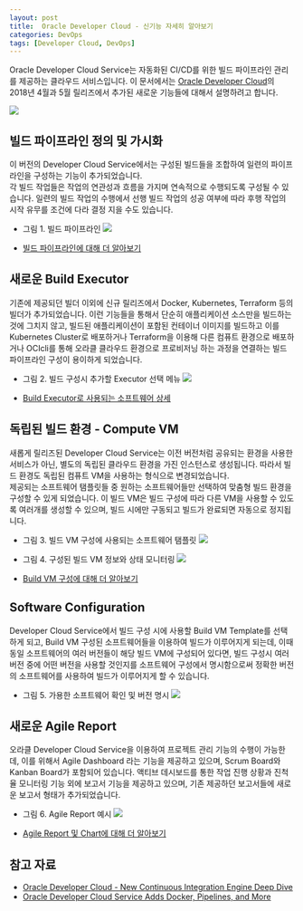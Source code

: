 ```yaml
---
layout: post
title:  Oracle Developer Cloud - 신기능 자세히 알아보기
categories: DevOps
tags: [Developer Cloud, DevOps]
---
```


Oracle Developer Cloud Service는 자동화된 CI/CD를 위한 빌드 파이프라인 관리를 제공하는 클라우드 서비스입니다. 
이 문서에서는 [Oracle Developer Cloud](https://cloud.oracle.com/en_US/developer-service)의 2018년 4월과 5월 릴리즈에서 추가된 새로운 기능들에 대해서 설명하려고 합니다.

![](https://oracloud-kr-teamrepo.github.io/2018/05/devcs/dev02.png)

## 빌드 파이프라인 정의 및 가시화
 이 버전의 Developer Cloud Service에서는 구성된 빌드들을 조합하여 일련의 파이프라인을 구성하는 기능이 추가되었습니다. <br/>각 빌드 작업들은 작업의 연관성과 흐름을 가지며 연속적으로 수행되도록 구성될 수 있습니다.
 일련의 빌드 작업의 수행에서 선행 빌드 작업의 성공 여부에 따라 후행 작업의 시작 유무를 조건에 다라 결정 지을 수도 있습니다.
 
- 그림 1. 빌드 파이프라인 
 ![](https://oracloud-kr-teamrepo.github.io/2018/05/devcs/dev03_pipeline.jpg)
 
- [빌드 파이프라인에 대해 더 알아보기](https://docs.oracle.com/en/cloud/paas/developer-cloud/csdcs/managing-project-jobs-and-builds-oracle-developer-cloud-service.html#GUID-8A6787EF-2D7E-4322-A7C9-00509920FC1C)

## 새로운 Build Executor
기존에 제공되던 빌더 이외에 신규 릴리즈에서 Docker, Kubernetes, Terraform 등의 빌더가 추가되었습니다. 이런 기능들을 통해서 단순히 애플리케이션 소스만을 빌드하는 것에 그치지 않고, 빌드된 애플리케이션이 포함된 컨테이너 이미지를 빌드하고 이를 Kubernetes Cluster로 배포하거나 Terraform을 이용해 다른 컴퓨트 환경으로 배포하거나 OCIcli를 통해 오라클 클라우드 환경으로 프로비저닝 하는 과정을 연결하는 빌드 파이프라인 구성이 용이하게 되었습니다.  

- 그림 2. 빌드 구성시 추가할 Executor 선택 메뉴
![](https://oracloud-kr-teamrepo.github.io/2018/05/devcs/build_executor.jpg)

- [Build Executor로 사용되는 소프트웨어 상세](https://docs.oracle.com/en/cloud/paas/developer-cloud/csdcs/managing-project-jobs-and-builds-oracle-developer-cloud-service.html#GUID-D03F85B7-EE9C-435F-BCE3-7F728222CFDF)

## 독립된 빌드 환경 - Compute VM
새롭게 릴리즈된 Developer Cloud Service는 이전 버전처럼 공유되는 환경을 사용한 서비스가 아닌, 별도의 독립된 클라우드 환경을 가진 인스턴스로 생성됩니다. 따라서 빌드 환경도 독립된 컴퓨트 VM을 사용하는 형식으로 변경되었습니다. <br/>
제공되는 소프트웨어 탬플릿들 중 원하는 소프트웨어들만 선택하여 맞춤형 빌드 환경을 구성할 수 있게 되었습니다. 이 빌드 VM은 빌드 구성에 따라 다른 VM을 사용할 수 있도록 여러개를 생성할 수 있으며, 빌드 시에만 구동되고 빌드가 완료되면 자동으로 정지됩니다.

- 그림 3. 빌드 VM 구성에 사용되는 소프트웨어 탬플릿 
 ![](https://oracloud-kr-teamrepo.github.io/2018/05/devcs/Software_template.jpg)

- 그림 4. 구성된 빌드 VM 정보와 상태 모니터링 
 ![](https://oracloud-kr-teamrepo.github.io/2018/05/devcs/BuildVM.jpg)

- [Build VM 구성에 대해 더 알아보기](https://docs.oracle.com/en/cloud/paas/developer-cloud/csdcs/organization-virtual-machines-page.html#GUID-0B9A93E2-7231-4E83-A893-2DC9C6FE1F42)

## Software Configuration
Developer Cloud Service에서 빌드 구성 시에 사용할 Build VM Template를 선택하게 되고, Build VM 구성된 소프트웨어들을 이용하여 빌드가 이루어지게 되는데, 이때 동일 소프트웨어의 여러 버전들이 해당 빌드 VM에 구성되어 있다면, 빌드 구성시 여러 버전 중에 어떤 버전을 사용할 것인지를 소프트웨어 구성에서 명시함으로써 정확한 버전의 소프트웨어를 사용하여 빌드가 이루어지게 할 수 있습니다.

- 그림 5. 가용한 소프트웨어 확인 및 버전 명시 
 ![](https://oracloud-kr-teamrepo.github.io/2018/05/devcs/software_config.jpg)

## 새로운 Agile Report
오라클 Developer Cloud Service을 이용하여 프로젝트 관리 기능의 수행이 가능한데, 이를 위해서 Agile Dashboard 라는 기능을 제공하고 있으며, Scrum Board와 Kanban Board가 포함되어 있습니다. 액티브 데시보드를 통한 작업 진행 상황과 진척율 모니터링 기능 외에 보고서 기능을 제공하고 있으며, 기존 제공하던 보고서들에 새로운 보고서 형태가 추가되었습니다. <br/>

- 그림 6. Agile Report 예시 
 ![](https://oracloud-kr-teamrepo.github.io/2018/05/devcs/agile_report.png)

- [Agile Report 및 Chart에 대해 더 알아보기](https://docs.oracle.com/en/cloud/paas/developer-cloud/csdcs/using-agile-methodology-oracle-developer-cloud-service.html#GUID-6A02C756-954D-4955-BB56-0FFF8277D847)


## 참고 자료
- [Oracle Developer Cloud - New Continuous Integration Engine Deep Dive](https://blogs.oracle.com/developers/oracle-developer-cloud-new-continuous-integration-engine-deep-dive)
- [Oracle Developer Cloud Service Adds Docker, Pipelines, and More](https://blogs.oracle.com/cloud-platform/oracle-developer-cloud-service-adds-docker,-pipelines,-and-more)